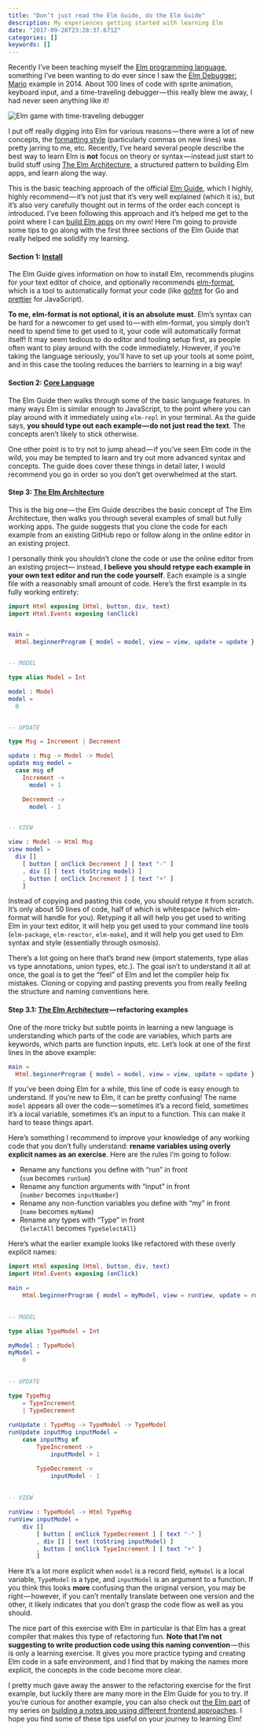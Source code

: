 ```yaml
---
title: "Don’t just read the Elm Guide, do the Elm Guide"
description: My experiences getting started with learning Elm
date: "2017-09-28T23:28:37.671Z"
categories: []
keywords: []
---
```


Recently I’ve been teaching myself the [Elm programming language](http://elm-lang.org/), something I’ve been wanting to do ever since I saw the [Elm Debugger: Mario](http://debug.elm-lang.org/edit/Mario.elm) example in 2014. About 100 lines of code with sprite animation, keyboard input, and a time-traveling debugger — this really blew me away, I had never seen anything like it!

![Elm game with time-traveling debugger](img/1__yPn19xbe1wjCo2c4os__vDA.gif)

I put off really digging into Elm for various reasons — there were a lot of new concepts, the [formatting style](http://elm-lang.org/docs/style-guide) (particularly commas on new lines) was pretty jarring to me, etc. Recently, I’ve heard several people describe the best way to learn Elm is **not** focus on theory or syntax — instead just start to build stuff using [The Elm Architecture](https://guide.elm-lang.org/architecture/), a structured pattern to building Elm apps, and learn along the way.

This is the basic teaching approach of the official [Elm Guide](https://guide.elm-lang.org), which I highly, highly recommend — it’s not just that it’s very well explained (which it is), but it’s also very carefully thought out in terms of the order each concept is introduced. I’ve been following this approach and it’s helped me get to the point where I can [build Elm apps](https://medium.com/@peterxjang/comparing-frontend-frameworks-part-6-elm-578714526164) on my own! Here I’m going to provide some tips to go along with the first three sections of the Elm Guide that really helped me solidify my learning.

#### Section 1: [Install](https://guide.elm-lang.org/install.html)

The Elm Guide gives information on how to install Elm, recommends plugins for your text editor of choice, and optionally recommends [elm-format](https://github.com/avh4/elm-format), which is a tool to automatically format your code (like [gofmt](https://golang.org/cmd/gofmt/) for Go and [prettier](https://github.com/prettier/prettier) for JavaScript).

**To me, elm-format is not optional, it is an absolute must**. Elm’s syntax can be hard for a newcomer to get used to — with elm-format, you simply don’t need to spend time to get used to it, your code will automatically format itself! It may seem tedious to do editor and tooling setup first, as people often want to play around with the code immediately. However, if you’re taking the language seriously, you’ll have to set up your tools at some point, and in this case the tooling reduces the barriers to learning in a big way!

#### Section 2: [Core Language](https://guide.elm-lang.org/core_language.html)

The Elm Guide then walks through some of the basic language features. In many ways Elm is similar enough to JavaScript, to the point where you can play around with it immediately using `elm-repl` in your terminal. As the guide says, **you should type out each example — do not just read the text**. The concepts aren’t likely to stick otherwise.

One other point is to try not to jump ahead — if you’ve seen Elm code in the wild, you may be tempted to learn and try out more advanced syntax and concepts. The guide does cover these things in detail later, I would recommend you go in order so you don’t get overwhelmed at the start.

#### Step 3: [The Elm Architecture](https://guide.elm-lang.org/architecture/)

This is the big one — the Elm Guide describes the basic concept of The Elm Architecture, then walks you through several examples of small but fully working apps. The guide suggests that you clone the code for each example from an existing GitHub repo or follow along in the online editor in an existing project.

I personally think you shouldn’t clone the code or use the online editor from an existing project— instead, **I believe** **you should retype each example in your own text editor and run the code yourself**. Each example is a single file with a reasonably small amount of code. Here’s the first example in its fully working entirety:

```elm
import Html exposing (Html, button, div, text)
import Html.Events exposing (onClick)


main =
  Html.beginnerProgram { model = model, view = view, update = update }


-- MODEL

type alias Model = Int

model : Model
model =
  0


-- UPDATE

type Msg = Increment | Decrement

update : Msg -> Model -> Model
update msg model =
  case msg of
    Increment ->
      model + 1

    Decrement ->
      model - 1


-- VIEW

view : Model -> Html Msg
view model =
  div []
    [ button [ onClick Decrement ] [ text "-" ]
    , div [] [ text (toString model) ]
    , button [ onClick Increment ] [ text "+" ]
    ]
```

Instead of copying and pasting this code, you should retype it from scratch. It’s only about 50 lines of code, half of which is whitespace (which elm-format will handle for you). Retyping it all will help you get used to writing Elm in your text editor, it will help you get used to your command line tools (`elm-package`, `elm-reactor`, `elm-make`), and it will help you get used to Elm syntax and style (essentially through osmosis).

There’s a lot going on here that’s brand new (import statements, type alias vs type annotations, union types, etc.). The goal isn’t to understand it all at once, the goal is to get the “feel” of Elm and let the compiler help fix mistakes. Cloning or copying and pasting prevents you from really feeling the structure and naming conventions here.

#### Step 3.1: [The Elm Architecture](https://guide.elm-lang.org/architecture/) — refactoring examples

One of the more tricky but subtle points in learning a new language is understanding which parts of the code are variables, which parts are keywords, which parts are function inputs, etc. Let’s look at one of the first lines in the above example:

```elm
main =
  Html.beginnerProgram { model = model, view = view, update = update }
```

If you’ve been doing Elm for a while, this line of code is easy enough to understand. If you’re new to Elm, it can be pretty confusing! The name `model` appears all over the code — sometimes it’s a record field, sometimes it’s a local variable, sometimes it’s an input to a function. This can make it hard to tease things apart.

Here’s something I recommend to improve your knowledge of any working code that you don’t fully understand: **rename variables using overly explicit names as an exercise**. Here are the rules I’m going to follow:

- Rename any functions you define with “run” in front   
  (`sum` becomes `runSum`)
- Rename any function arguments with “input” in front   
  (`number` becomes `inputNumber`)
- Rename any non-function variables you define with “my” in front   
  (`name` becomes `myName`)
- Rename any types with “Type” in front   
  (`SelectAll` becomes `TypeSelectAll`)

Here’s what the earlier example looks like refactored with these overly explicit names:

```elm
import Html exposing (Html, button, div, text)
import Html.Events exposing (onClick)

main =
    Html.beginnerProgram { model = myModel, view = runView, update = runUpdate }
    

-- MODEL

type alias TypeModel = Int

myModel : TypeModel
myModel =
    0
    

-- UPDATE

type TypeMsg
    = TypeIncrement
    | TypeDecrement
    
runUpdate : TypeMsg -> TypeModel -> TypeModel
runUpdate inputMsg inputModel =
    case inputMsg of
        TypeIncrement ->
            inputModel + 1  

        TypeDecrement ->
            inputModel - 1
            
            
-- VIEW

runView : TypeModel -> Html TypeMsg
runView inputModel =
    div []
        [ button [ onClick TypeDecrement ] [ text "-" ]
        , div [] [ text (toString inputModel) ]
        , button [ onClick TypeIncrement ] [ text "+" ]
        ]
```

Here it’s a lot more explicit when `model` is a record field, `myModel` is a local variable, `TypeModel` is a type, and `inputModel` is an argument to a function. If you think this looks **more** confusing than the original version, you may be right — however, if you can’t mentally translate between one version and the other, it likely indicates that you don’t grasp the code flow as well as you should.

The nice part of this exercise with Elm in particular is that Elm has a great compiler that makes this type of refactoring fun. **Note that I’m not suggesting to write production code using this naming convention** — this is only a learning exercise. It gives you more practice typing and creating Elm code in a safe environment, and I find that by making the names more explicit, the concepts in the code become more clear.

I pretty much gave away the answer to the refactoring exercise for the first example, but luckily there are many more in the Elm Guide for you to try. If you’re curious for another example, you can also check out [the Elm part](https://medium.com/@peterxjang/comparing-frontend-frameworks-part-6-elm-578714526164) of my series on [building a notes app using different frontend approaches](https://medium.com/@peterxjang/comparing-frontend-frameworks-part-1-introduction-6cf3d49e42cf). I hope you find some of these tips useful on your journey to learning Elm!
